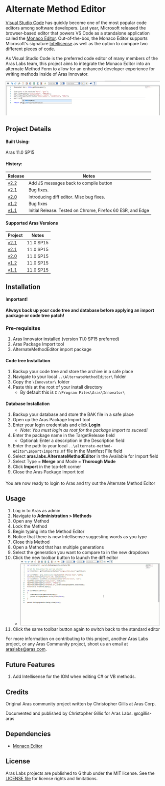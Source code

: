 # Alternate Method Editor

[Visual Studio Code](https://code.visualstudio.com/) has quickly become one of the most popular code editors among software developers. Last year, Microsoft released the browser-based editor that powers VS Code as a standalone application called the [Monaco Editor](https://github.com/Microsoft/monaco-editor). Out-of-the-box, the Monaco Editor supports Microsoft's signature [Intellisense](https://docs.microsoft.com/en-us/visualstudio/ide/using-intellisense) as well as the option to compare two different pieces of code.

As Visual Studio Code is the preferred code editor of many members of the Aras Labs team, this project aims to integrate the Monaco Editor into an alternate Method Form to allow for an enhanced developer experience 
for writing methods inside of Aras Innovator.

![screenshot](Screenshots/Embedded-Monaco-Editor.png)

## Project Details

#### Built Using:
Aras 11.0 SP15

#### History:
Release | Notes
--------|--------
[v2.2](https://github.com/ArasLabs/alternate-method-editor/releases/tag/v2.2) | Add JS messages back to compile button
[v2.1](https://github.com/ArasLabs/alternate-method-editor/releases/tag/v2.1) | Bug fixes.
[v2.0](https://github.com/ArasLabs/alternate-method-editor/releases/tag/v2.0) | Introducing diff editor. Misc bug fixes.
[v1.2](https://github.com/ArasLabs/alternate-method-editor/releases/tag/v1.2) | Bug fixes
[v1.1](https://github.com/ArasLabs/alternate-method-editor/releases/tag/v1.1) | Initial Release. Tested on Chrome, Firefox 60 ESR, and Edge

#### Supported Aras Versions
Project | Notes
--------|--------
[v2.1](https://github.com/ArasLabs/alternate-method-editor/releases/tag/v2.2) | 11.0 SP15
[v2.1](https://github.com/ArasLabs/alternate-method-editor/releases/tag/v2.1) | 11.0 SP15
[v2.0](https://github.com/ArasLabs/alternate-method-editor/releases/tag/v2.0) | 11.0 SP15
[v1.2](https://github.com/ArasLabs/alternate-method-editor/releases/tag/v1.2) | 11.0 SP15
[v1.1](https://github.com/ArasLabs/alternate-method-editor/releases/tag/v1.1) | 11.0 SP15

## Installation

#### Important!
**Always back up your code tree and database before applying an import package or code tree patch!**

### Pre-requisites

1. Aras Innovator installed (version 11.0 SP15 preferred)
2. Aras Package Import tool
3. AlternateMethodEditor import package

#### Code tree Installation

1. Backup your code tree and store the archive in a safe place
2. Navigate to your local `..\AlternateMethodEditor\` folder
3. Copy the `\Innovator\` folder
4. Paste this at the root of your install directory
    + By default this is `C:\Program Files\Aras\Innovator\`

#### Database Installation

1. Backup your database and store the BAK file in a safe place
2. Open up the Aras Package Import tool
3. Enter your login credentials and click **Login**
    * _Note: You must login as root for the package import to suceed!_
4. Enter the package name in the TargetRelease field
    * Optional: Enter a description in the Description field
5. Enter the path to your local `..\alternate-method-editor\Import\imports.mf` file in the Manifest File field
6. Select **aras.labs.AlternateMethodEditor** in the Available for Import field
7. Select Type = **Merge** and Mode = **Thorough Mode**
8. Click **Import** in the top-left corner
9. Close the Aras Package Import tool

####

You are now ready to login to Aras and try out the Alternate Method Editor

## Usage

1. Log in to Aras as admin
2. Navigate to **Administration > Methods**
3. Open any Method
4. Lock the Method
5. Begin typing into the Method Editor
6. Notice that there is now Intellisense suggesting words as you type
7. Close this Method
8. Open a Method that has multiple generations
9. Select the generation you want to compare to in the new dropdown
10. Click the new toolbar button to launch the diff editor
    * ![screenshot](Screenshots/Diff-Editor-Example.gif)
11. Click the same toolbar button again to switch back to the standard editor

For more information on contributing to this project, another Aras Labs project, or any Aras Community project, shoot us an email at araslabs@aras.com.

## Future Features

1. Add Intellisense for the IOM when editing C# or VB methods.

## Credits

Original Aras community project written by Christopher Gillis at Aras Corp.

Documented and published by Christopher Gillis for Aras Labs. @cgillis-aras

## Dependencies

* [Monaco Editor](https://github.com/Microsoft/monaco-editor)

## License

Aras Labs projects are published to Github under the MIT license. See the [LICENSE file](./LICENSE) for license rights and limitations.